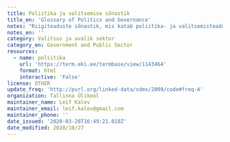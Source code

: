 ```yaml
---
title: Poliitika ja valitsemise sõnastik
title_en: 'Glossary of Politics and Governance'
notes: "Riigiteaduste sõnastik, mis katab poliitika- ja valitsemisteaduse eri valdkondade, sh rahvusvaheliste suhete mõisteid. Tegu on tööversiooniga. \r\nKokku 1272 terminit\r\nKeeled: et, en"
notes_en: ''
category: Valitsus ja avalik sektor
category_en: Government and Public Sector
resources:
  - name: poliitika
    url: 'https://term.eki.ee/termbase/view/1143464'
    format: html
    interactive: 'False'
license: OTHER
update_freq: 'http://purl.org/linked-data/sdmx/2009/code#freq-A'
organization: Tallinna Ülikool
maintainer_name: Leif Kalev
maintainer_email: leif.kalev@gmail.com
maintainer_phone: ''
date_issued: '2020-03-28T16:49:21.018Z'
date_modified: 2020/10/27
---
```

